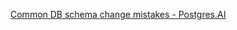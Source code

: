 ---
---

[Common DB schema change mistakes - Postgres.AI](https://postgres.ai/blog/20220525-common-db-schema-change-mistakes)

